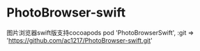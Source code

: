 # PhotoBrowser-swift
图片浏览器swift版支持cocoapods
pod 'PhotoBrowserSwift', :git => 'https://github.com/ac1217/PhotoBrowser-swift.git'
